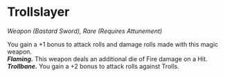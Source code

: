 # Trollslayer
*Weapon (Bastard Sword), Rare (Requires Attunement)*

You gain a +1 bonus to attack rolls and damage rolls made with this magic weapon.  
***Flaming.*** This weapon deals an additional die of Fire damage on a Hit.  
***Trollbane.*** You gain a +2 bonus to attack rolls against Trolls.